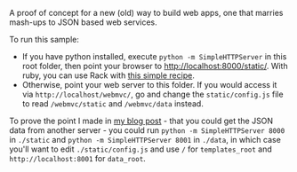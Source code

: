 A proof of concept for a new (old) way to build web apps, one that marries 
mash-ups to JSON based web services.

To run this sample:

* If you have python installed, execute `python -m SimpleHTTPServer` 
in this root folder, then point your browser to [http://localhost:8000/static/](http://localhost:8000/static/).
With ruby, you can use Rack with [this simple recipe](http://blog.samsonis.me/2010/02/rubys-python-simplehttpserver/). 
* Otherwise, point your web server to this folder. If you would access it via `http://localhost/webmvc/`, 
go and change the `static/config.js` file to read `/webmvc/static` and `/webmvc/data` instead.

To prove the point I made in [my blog post](http://philipm.at/) - 
that you could get the JSON data from another server - you could 
run `python -m SimpleHTTPServer 8000` in `./static` and `python -m SimpleHTTPServer 8001` 
in `./data`, in which case you'll want to edit `./static/config.js` and use 
`/` for `templates_root` and `http://localhost:8001` for `data_root`.
